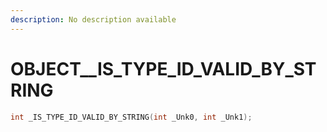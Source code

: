 ```yaml
---
description: No description available 
---
```


# OBJECT\__IS_TYPE_ID_VALID_BY_STRING

```cpp
int _IS_TYPE_ID_VALID_BY_STRING(int _Unk0, int _Unk1);
```